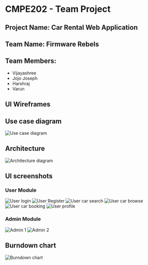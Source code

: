 # CMPE202 - Team Project

## Project Name: **Car Rental Web Application**

## Team Name: Firmware Rebels

## Team Members: 

- Vijayashree
- Jojo Joseph
- Harshraj
- Varun

## UI Wireframes

## Use case diagram

![Use case diagram](https://github.com/gopinathsjsu/sp20-cmpe-202-sec-03-team-project-firmware-rebels/blob/master/diagrams/Use%20case.jpg "Use case Diagram")

## Architecture

![Architecture diagram](https://github.com/gopinathsjsu/sp20-cmpe-202-sec-03-team-project-firmware-rebels/blob/master/diagrams/Deployment.jpg "Architecture Diagram")


## UI screenshots
### User Module
![User login](https://github.com/gopinathsjsu/sp20-cmpe-202-sec-03-team-project-firmware-rebels/blob/master/UI%20screenshots/user_login.png)
![User Register](https://github.com/gopinathsjsu/sp20-cmpe-202-sec-03-team-project-firmware-rebels/blob/master/UI%20screenshots/user_register.png)
![User car search](https://github.com/gopinathsjsu/sp20-cmpe-202-sec-03-team-project-firmware-rebels/blob/master/UI%20screenshots/user_car_search.png)
![User car browse](https://github.com/gopinathsjsu/sp20-cmpe-202-sec-03-team-project-firmware-rebels/blob/master/UI%20screenshots/user_car_browse.png)
![User car booking](https://github.com/gopinathsjsu/sp20-cmpe-202-sec-03-team-project-firmware-rebels/blob/master/UI%20screenshots/user_bookings.png)
![User profile](https://github.com/gopinathsjsu/sp20-cmpe-202-sec-03-team-project-firmware-rebels/blob/master/UI%20screenshots/user_profile.png)

### Admin Module
![Admin 1](https://github.com/gopinathsjsu/sp20-cmpe-202-sec-03-team-project-firmware-rebels/blob/master/UI%20screenshots/admin_1.png)
![Admin 2](https://github.com/gopinathsjsu/sp20-cmpe-202-sec-03-team-project-firmware-rebels/blob/master/UI%20screenshots/admin_2.png)

## Burndown chart
![Burndown chart](https://github.com/gopinathsjsu/sp20-cmpe-202-sec-03-team-project-firmware-rebels/blob/master/burndown%20chart/Screenshot%202020-05-09%20at%2011.00.57%20AM.png)

